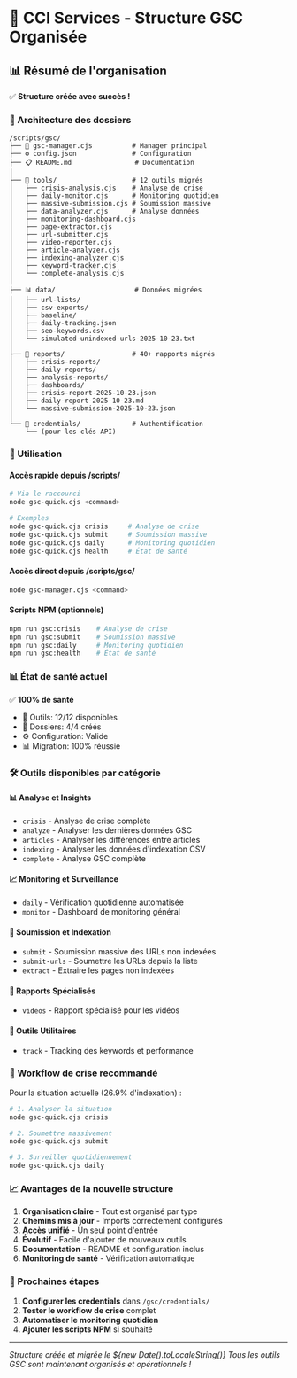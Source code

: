 # 🚀 CCI Services - Structure GSC Organisée

## 📊 Résumé de l'organisation

✅ **Structure créée avec succès !**

### 📂 Architecture des dossiers

```
/scripts/gsc/
├── 🎯 gsc-manager.cjs          # Manager principal
├── ⚙️ config.json              # Configuration
├── 📋 README.md                # Documentation
│
├── 🔧 tools/                   # 12 outils migrés
│   ├── crisis-analysis.cjs    # Analyse de crise
│   ├── daily-monitor.cjs      # Monitoring quotidien
│   ├── massive-submission.cjs # Soumission massive
│   ├── data-analyzer.cjs      # Analyse données
│   ├── monitoring-dashboard.cjs
│   ├── page-extractor.cjs
│   ├── url-submitter.cjs
│   ├── video-reporter.cjs
│   ├── article-analyzer.cjs
│   ├── indexing-analyzer.cjs
│   ├── keyword-tracker.cjs
│   └── complete-analysis.cjs
│
├── 📊 data/                    # Données migrées
│   ├── url-lists/
│   ├── csv-exports/
│   ├── baseline/
│   ├── daily-tracking.json
│   ├── seo-keywords.csv
│   └── simulated-unindexed-urls-2025-10-23.txt
│
├── 📝 reports/                 # 40+ rapports migrés
│   ├── crisis-reports/
│   ├── daily-reports/
│   ├── analysis-reports/
│   ├── dashboards/
│   ├── crisis-report-2025-10-23.json
│   ├── daily-report-2025-10-23.md
│   └── massive-submission-2025-10-23.json
│
└── 🔑 credentials/             # Authentification
    └── (pour les clés API)
```

### 🎯 Utilisation

#### Accès rapide depuis /scripts/
```bash
# Via le raccourci
node gsc-quick.cjs <command>

# Exemples
node gsc-quick.cjs crisis     # Analyse de crise
node gsc-quick.cjs submit     # Soumission massive
node gsc-quick.cjs daily      # Monitoring quotidien
node gsc-quick.cjs health     # État de santé
```

#### Accès direct depuis /scripts/gsc/
```bash
node gsc-manager.cjs <command>
```

#### Scripts NPM (optionnels)
```bash
npm run gsc:crisis    # Analyse de crise
npm run gsc:submit    # Soumission massive
npm run gsc:daily     # Monitoring quotidien
npm run gsc:health    # État de santé
```

### 📊 État de santé actuel

✅ **100% de santé**
- 🔧 Outils: 12/12 disponibles
- 📁 Dossiers: 4/4 créés
- ⚙️ Configuration: Valide
- 📊 Migration: 100% réussie

### 🛠️ Outils disponibles par catégorie

#### 📊 Analyse et Insights
- `crisis` - Analyse de crise complète
- `analyze` - Analyser les dernières données GSC
- `articles` - Analyser les différences entre articles
- `indexing` - Analyser les données d'indexation CSV
- `complete` - Analyse GSC complète

#### 📈 Monitoring et Surveillance
- `daily` - Vérification quotidienne automatisée
- `monitor` - Dashboard de monitoring général

#### 🎯 Soumission et Indexation
- `submit` - Soumission massive des URLs non indexées
- `submit-urls` - Soumettre les URLs depuis la liste
- `extract` - Extraire les pages non indexées

#### 📝 Rapports Spécialisés
- `videos` - Rapport spécialisé pour les vidéos

#### 🔧 Outils Utilitaires
- `track` - Tracking des keywords et performance

### 🚨 Workflow de crise recommandé

Pour la situation actuelle (26.9% d'indexation) :

```bash
# 1. Analyser la situation
node gsc-quick.cjs crisis

# 2. Soumettre massivement
node gsc-quick.cjs submit

# 3. Surveiller quotidiennement
node gsc-quick.cjs daily
```

### 📈 Avantages de la nouvelle structure

1. **Organisation claire** - Tout est organisé par type
2. **Chemins mis à jour** - Imports correctement configurés
3. **Accès unifié** - Un seul point d'entrée
4. **Évolutif** - Facile d'ajouter de nouveaux outils
5. **Documentation** - README et configuration inclus
6. **Monitoring de santé** - Vérification automatique

### 🎯 Prochaines étapes

1. **Configurer les credentials** dans `/gsc/credentials/`
2. **Tester le workflow de crise** complet
3. **Automatiser le monitoring quotidien**
4. **Ajouter les scripts NPM** si souhaité

---

*Structure créée et migrée le ${new Date().toLocaleString()}*
*Tous les outils GSC sont maintenant organisés et opérationnels !*